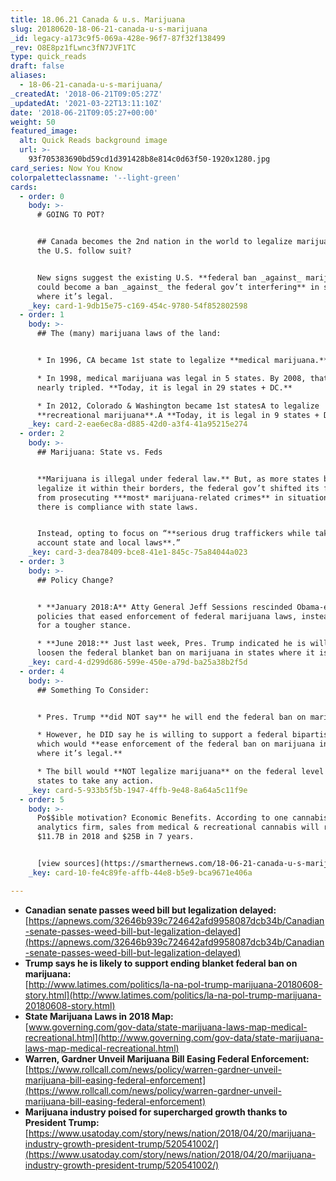 ```yaml
---
title: 18.06.21 Canada & u.s. Marijuana
slug: 20180620-18-06-21-canada-u-s-marijuana
_id: legacy-a173c9f5-069a-428e-96f7-87f32f138499
_rev: O8E8pz1fLwnc3fN7JVF1TC
type: quick_reads
draft: false
aliases:
  - 18-06-21-canada-u-s-marijuana/
_createdAt: '2018-06-21T09:05:27Z'
_updatedAt: '2021-03-22T13:11:10Z'
date: '2018-06-21T09:05:27+00:00'
weight: 50
featured_image:
  alt: Quick Reads background image
  url: >-
    93f705383690bd59cd1d391428b8e814c0d63f50-1920x1280.jpg
card_series: Now You Know
colorpaletteclassname: '--light-green'
cards:
  - order: 0
    body: >-
      # GOING TO POT?


      ## Canada becomes the 2nd nation in the world to legalize marijuana – will
      the U.S. follow suit?


      New signs suggest the existing U.S. **federal ban _against_ marijuana
      could become a ban _against_ the federal gov’t interfering** in states
      where it’s legal.
    _key: card-1-9db15e75-c169-454c-9780-54f852802598
  - order: 1
    body: >-
      ## The (many) marijuana laws of the land:


      * In 1996, CA became 1st state to legalize **medical marijuana.**

      * In 1998, medical marijuana was legal in 5 states. By 2008, that number
      nearly tripled. **Today, it is legal in 29 states + DC.**

      * In 2012, Colorado & Washington became 1st statesA to legalize
      **recreational marijuana**.A **Today, it is legal in 9 states + DC.**
    _key: card-2-eae6ec8a-d885-42d0-a3f4-41a95215e274
  - order: 2
    body: >-
      ## Marijuana: State vs. Feds


      **Marijuana is illegal under federal law.** But, as more states began to
      legalize it within their borders, the federal gov’t shifted its focus away
      from prosecuting ***most* marijuana-related crimes** in situations where
      there is compliance with state laws.


      Instead, opting to focus on “**serious drug traffickers while taking into
      account state and local laws**.”
    _key: card-3-dea78409-bce8-41e1-845c-75a84044a023
  - order: 3
    body: >-
      ## Policy Change?


      * **January 2018:A** Atty General Jeff Sessions rescinded Obama-era
      policies that eased enforcement of federal marijuana laws, instead opting
      for a tougher stance.

      * **June 2018:** Just last week, Pres. Trump indicated he is willing to
      loosen the federal blanket ban on marijuana in states where it is legal.
    _key: card-4-d299d686-599e-450e-a79d-ba25a38b2f5d
  - order: 4
    body: >-
      ## Something To Consider:


      * Pres. Trump **did NOT say** he will end the federal ban on marijuana.

      * However, he DID say he is willing to support a federal bipartisan bill,
      which would **ease enforcement of the federal ban on marijuana in states
      where it’s legal.**

      * The bill would **NOT legalize marijuana** on the federal level or force
      states to take any action.
    _key: card-5-933b5f5b-1947-4ffb-9e48-8a64a5c11f9e
  - order: 5
    body: >-
      Po$$ible motivation? Economic Benefits. According to one cannabis
      analytics firm, sales from medical & recreational cannabis will reach
      $11.7B in 2018 and $25B in 7 years.


      [view sources](https://smarthernews.com/18-06-21-canada-u-s-marijuana/)
    _key: card-10-fe4c89fe-affb-44e8-b5e9-bca9671e406a

---
```

* **Canadian senate passes weed bill but legalization delayed:**  
[https://apnews.com/32646b939c724642afd9958087dcb34b/Canadian-senate-passes-weed-bill-but-legalization-delayed](https://apnews.com/32646b939c724642afd9958087dcb34b/Canadian-senate-passes-weed-bill-but-legalization-delayed)
* **Trump says he is likely to support ending blanket federal ban on marijuana:**  
[http://www.latimes.com/politics/la-na-pol-trump-marijuana-20180608-story.html](http://www.latimes.com/politics/la-na-pol-trump-marijuana-20180608-story.html)
* **State Marijuana Laws in 2018 Map:**  
[www.governing.com/gov-data/state-marijuana-laws-map-medical-recreational.html](http://www.governing.com/gov-data/state-marijuana-laws-map-medical-recreational.html)
* **Warren, Gardner Unveil Marijuana Bill Easing Federal Enforcement:**  
[https://www.rollcall.com/news/policy/warren-gardner-unveil-marijuana-bill-easing-federal-enforcement](https://www.rollcall.com/news/policy/warren-gardner-unveil-marijuana-bill-easing-federal-enforcement)
* **Marijuana industry poised for supercharged growth thanks to President Trump:** [https://www.usatoday.com/story/news/nation/2018/04/20/marijuana-industry-growth-president-trump/520541002/](https://www.usatoday.com/story/news/nation/2018/04/20/marijuana-industry-growth-president-trump/520541002/)
